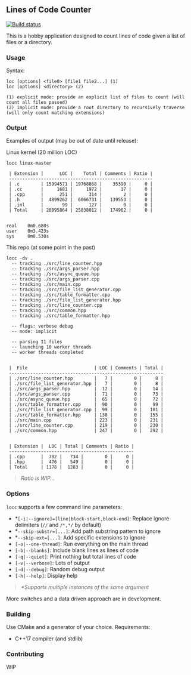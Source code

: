 ## Lines of Code Counter

[![Build status](https://ci.appveyor.com/api/projects/status/056xjwjht5fwxf4n?svg=true)](https://ci.appveyor.com/project/karnkaul/locc)

This is a hobby application designed to count lines of code given a list of files or a directory.

### Usage

Syntax:

```
loc [options] <file0> [file1 file2...] (1)
loc [options] <directory> (2)

(1) explicit mode: provide an explicit list of files to count (will count all files passed)
(2) implicit mode: provide a root directory to recursively traverse (will only count matching extensions)
```

### Output

Examples of output (may be out of date until release):

Linux kernel (20 million LOC)

```
locc linux-master

 | Extension |      LOC |    Total | Comments | Ratio |
 ------------------------------------------------------
 | .c        | 15994571 | 19768868 |    35390 |     0 |
 | .cc       |     1681 |     1972 |       17 |     0 |
 | .cpp      |      251 |      314 |        2 |     0 |
 | .h        |  4899262 |  6066731 |   139553 |     0 |
 | .inl      |       99 |      127 |        0 |     0 |
 | Total     | 20895864 | 25838012 |   174962 |     0 |


real    0m0.680s
user    0m3.423s
sys     0m0.530s
```

This repo (at some point in the past)

```
locc -dv .
  -- tracking ./src/line_counter.hpp
  -- tracking ./src/args_parser.hpp
  -- tracking ./src/async_queue.hpp
  -- tracking ./src/args_parser.cpp
  -- tracking ./src/main.cpp
  -- tracking ./src/file_list_generator.cpp
  -- tracking ./src/table_formatter.cpp
  -- tracking ./src/file_list_generator.hpp
  -- tracking ./src/line_counter.cpp
  -- tracking ./src/common.hpp
  -- tracking ./src/table_formatter.hpp

  -- flags: verbose debug
  -- mode: implicit

  -- parsing 11 files
  -- launching 10 worker threads
  -- worker threads completed


 |  File                         | LOC | Comments | Total |
 ----------------------------------------------------------
 | ./src/line_counter.hpp        |   7 |        0 |     8 |
 | ./src/file_list_generator.hpp |   7 |        0 |     8 |
 | ./src/args_parser.hpp         |  12 |        0 |    14 |
 | ./src/args_parser.cpp         |  71 |        0 |    73 |
 | ./src/async_queue.hpp         |  65 |        0 |    72 |
 | ./src/table_formatter.cpp     |  90 |        0 |    99 |
 | ./src/file_list_generator.cpp |  99 |        0 |   101 |
 | ./src/table_formatter.hpp     | 138 |        0 |   155 |
 | ./src/main.cpp                | 223 |        0 |   231 |
 | ./src/line_counter.cpp        | 219 |        0 |   230 |
 | ./src/common.hpp              | 247 |        0 |   292 |


 | Extension |  LOC | Total | Comments | Ratio |
 -----------------------------------------------
 | .cpp      |  702 |   734 |        0 |     0 |
 | .hpp      |  476 |   549 |        0 |     0 |
 | Total     | 1178 |  1283 |        0 |     0 |

```

> _Ratio is WIP..._

### Options

`locc` supports a few command line parameters:

- \*`[-i|--ignore]=[line|block-start,block-end]`: Replace ignore delimiters (`//` and `/*,*/` by default)
- \*`--skip-substr=[...]`: Add path substring pattern to ignore
- \*`--skip-ext=[...]`: Add specific extensions to ignore
- `[-o|--one-thread]`: Run everything on the main thread
- `[-b|--blanks]`: Include blank lines as lines of code
- `[-q|--quiet]`: Print nothing but total lines of code
- `[-v|--verbose]`: Lots of output
- `[-d|--debug]`: Random debug output
- `[-h|--help]`: Display help

> _\*Supports multiple instances of the same argument_

More switches and a data driven approach are in development.

### Building

Use CMake and a generator of your choice.
Requirements:

- C++17 compiler (and stdlib)

### Contributing

WIP
